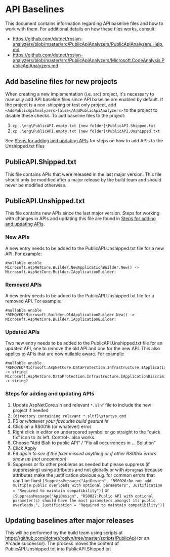 # API Baselines

This document contains information regarding API baseline files and how to work with them. For additional details on how these files works, consult:

- <https://github.com/dotnet/roslyn-analyzers/blob/master/src/PublicApiAnalyzers/PublicApiAnalyzers.Help.md>
- <https://github.com/dotnet/roslyn-analyzers/blob/master/src/PublicApiAnalyzers/Microsoft.CodeAnalysis.PublicApiAnalyzers.md>

## Add baseline files for new projects

When creating a new implementation (i.e. src) project, it's necessary to manually add API baseline files since API baseline are enabled by default. If the project is a non-shipping or test only project, add `<AddPublicApiAnalyzers>false</AddPublicApiAnalyzers>` to the project to disable these checks. To add baseline files to the project:

1. `cp .\eng\PublicAPI.empty.txt {new folder}\PublicAPI.Shipped.txt`
1. `cp .\eng\PublicAPI.empty.txt {new folder}\PublicAPI.Unshipped.txt`

See [Steps for adding and updating APIs](#steps-for-adding-and-updating-apis) for steps on how to add APIs to the Unshipped.txt files

## PublicAPI.Shipped.txt

This file contains APIs that were released in the last major version. This file should only be modified after a major release by the build team and should never be modified otherwise.

## PublicAPI.Unshipped.txt

This file contains new APIs since the last major version. Steps for working with changes in APIs and updating this file are found in [Steps for adding and updating APIs](#steps-for-adding-and-updating-apis).

### New APIs

A new entry needs to be added to the PublicAPI.Unshipped.txt file for a new API. For example:

```text
#nullable enable
Microsoft.AspNetCore.Builder.NewApplicationBuilder.New() -> Microsoft.AspNetCore.Builder.IApplicationBuilder!
```

### Removed APIs

A new entry needs to be added to the PublicAPI.Unshipped.txt file for a removed API. For example:

```text
#nullable enable
*REMOVED*Microsoft.Builder.OldApplicationBuilder.New() -> Microsoft.AspNetCore.Builder.IApplicationBuilder!
```

### Updated APIs

Two new entry needs to be added to the PublicAPI.Unshipped.txt file for an updated API, one to remove the old API and one for the new API. This also applies to APIs that are now nullable aware. For example:

```text
#nullable enable
*REMOVED*Microsoft.AspNetCore.DataProtection.Infrastructure.IApplicationDiscriminator.Discriminator.get -> string!
Microsoft.AspNetCore.DataProtection.Infrastructure.IApplicationDiscriminator.Discriminator.get -> string?
```

### Steps for adding and updating APIs

1. Update AspNetCore.sln and relevant `*.slnf` file to include the new project if needed
1. `{directory containing relevant *.slnf}\startvs.cmd`
1. F6 *or whatever your favourite build gesture is*
1. Click on a RS0016 (or whatever) error
1. Right click in editor on underscored symbol or go straight to the “quick fix” icon to its left. Control-. also works.
1. Choose “Add Blah to public API” / “Fix all occurrences in … Solution”
1. Click Apply
1. F6 *again to see if the fixer missed anything or if other RS00xx errors show up (not uncommon)*
1. Suppress or fix other problems as needed but please suppress (if suppressing) using attributes and not globally or with `#pragma`s because attributes make the justification obvious e.g. for common errors that can't be fixed
    `[SuppressMessage("ApiDesign", "RS0026:Do not add multiple public overloads with optional parameters", Justification = "Required to maintain compatibility")]`
    or
    `[SuppressMessage("ApiDesign", "RS0027:Public API with optional parameter(s) should have the most parameters amongst its public overloads.", Justification = "Required to maintain compatibility")]`

## Updating baselines after major releases

This will be performed by the build team using scripts at <https://github.com/dotnet/roslyn/tree/master/scripts/PublicApi> (or an Arcade successor). The process moves the content of PublicAPI.Unshipped.txt into PublicAPI.Shipped.txt
